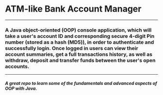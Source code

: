 # ATM-like Bank Account Manager

***

### A Java object-oriented (OOP) console application, which will take a user's account ID and corresponding secure 4-digit Pin number (stored as a hash (MD5)), in order to authenticate and successfully login. Once logged in users can view their account summaries, get a full transactions history, as well as withdraw, deposit and transfer funds between the user's open accounts.

***

##### A great repo to learn some of the fundamentals and advanced aspects of OOP with Java.